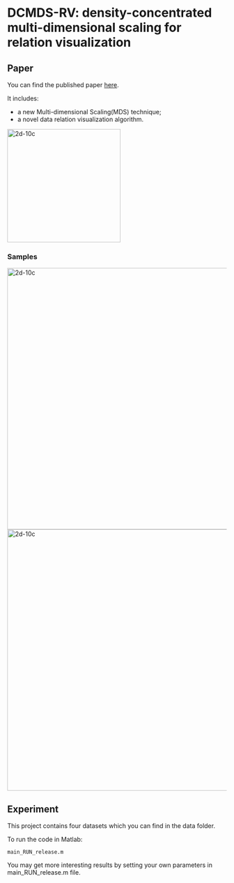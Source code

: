 # DCMDS-RV: density-concentrated multi-dimensional scaling for relation visualization

## Paper

You can find the published paper [here](https://link.springer.com/article/10.1007/s12650-018-0532-0#citeas). 

It includes:

  * a new Multi-dimensional Scaling(MDS) technique;
  * a novel data relation visualization algorithm.

<img src="https://media.springernature.com/original/springer-static/image/art%3A10.1007%2Fs12650-018-0532-0/MediaObjects/12650_2018_532_Fig1_HTML.png" alt="2d-10c" title="sample-results" width="260px" style="max-width: 100%;float:center;"/>

### Samples

<img src="https://media.springernature.com/original/springer-static/image/art%3A10.1007%2Fs12650-018-0532-0/MediaObjects/12650_2018_532_Figa_HTML.png" alt="2d-10c" title="sample-results" width="600px" style="max-width: 100%;float:center;"/>

<img src="https://media.springernature.com/original/springer-static/image/art%3A10.1007%2Fs12650-018-0532-0/MediaObjects/12650_2018_532_Fig19_HTML.png" alt="2d-10c" title="sample-results" width="600px" style="max-width: 100%;float:center;"/>


## Experiment

This project contains four datasets which you can find in the data folder.

To run the code in Matlab:

```
main_RUN_release.m
```
You may get more interesting results by setting your own parameters in main_RUN_release.m file.
